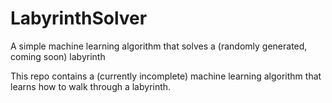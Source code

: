 # LabyrinthSolver
A simple machine learning algorithm that solves a (randomly generated, coming soon) labyrinth

This repo contains a (currently incomplete) machine learning algorithm that learns how to walk through a labyrinth. 
